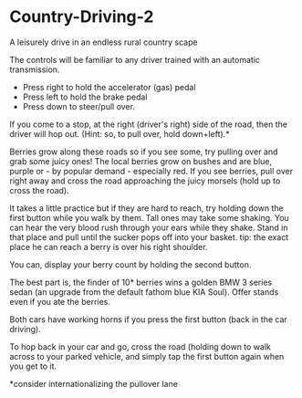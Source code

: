 # Country-Driving-2
A leisurely drive in an endless rural country scape

The controls will be familiar to any driver trained with an automatic transmission. 
 * Press right to hold the accelerator (gas) pedal
 * Press left to hold the brake pedal
 * Press down to steer/pull over.

If you come to a stop, at the right (driver's right) side of the road, then the driver will hop out. (Hint: so, to pull over, hold down+left).*

Berries grow along these roads so if you see some, try pulling over and grab some juicy ones! The local berries grow on bushes and are blue, purple or - by popular demand - especially red. If you see berries, pull over right away and cross the road approaching the juicy morsels (hold up to cross the road).

It takes a little practice but if they are hard to reach, try holding down the first button while you walk by them. Tall ones may take some shaking. You can hear the very blood rush through your ears while they shake. Stand in that place and pull until the sucker pops off into your basket. tip: the exact place he can reach a berry is over his right shoulder.

You can, display your berry count by holding the second button.

The best part is, the finder of 10* berries wins a golden BMW 3 series sedan (an upgrade from the default fathom blue KIA Soul). Offer stands even if you ate the berries.

Both cars have working horns if you press the first button (back in the car driving).

To hop back in your car and go, cross the road (holding down to walk across to your parked vehicle, and simply tap the first button again when you get to it.

*consider internationalizing the pullover lane
